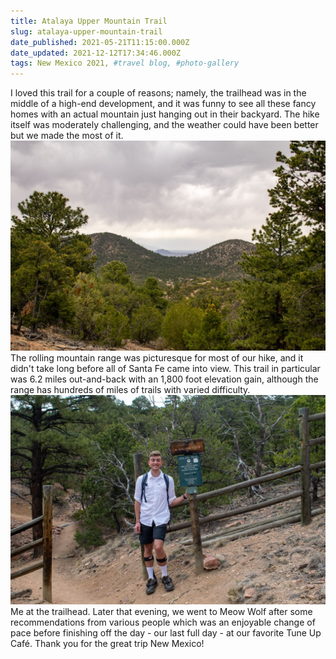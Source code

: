 ```yaml
---
title: Atalaya Upper Mountain Trail
slug: atalaya-upper-mountain-trail
date_published: 2021-05-21T11:15:00.000Z
date_updated: 2021-12-12T17:34:46.000Z
tags: New Mexico 2021, #travel blog, #photo-gallery
---
```


I loved this trail for a couple of reasons; namely, the trailhead was in the middle of a high-end development, and it was funny to see all these fancy homes with an actual mountain just hanging out in their backyard. The hike itself was moderately challenging, and the weather could have been better but we made the most of it.
![](../../content/images/2021/12/newmexico2021-6-15.jpg)
The rolling mountain range was picturesque for most of our hike, and it didn't take long before all of Santa Fe came into view. This trail in particular was 6.2 miles out-and-back with an 1,800 foot elevation gain, although the range has hundreds of miles of trails with varied difficulty.
![](../../content/images/2021/12/newmexico2021-6-20.jpg)Me at the trailhead.
Later that evening, we went to Meow Wolf after some recommendations from various people which was an enjoyable change of pace before finishing off the day - our last full day - at our favorite Tune Up Café. Thank you for the great trip New Mexico!
